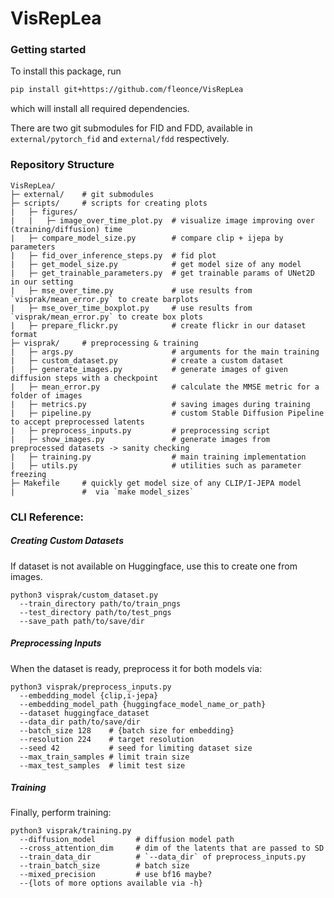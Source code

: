 # VisRepLea

### Getting started

To install this package, run
```bash
pip install git+https://github.com/fleonce/VisRepLea
```
which will install all required dependencies.

There are two git submodules for FID and FDD, available in `external/pytorch_fid` and `external/fdd` respectively.

### Repository Structure

```text
VisRepLea/
├─ external/    # git submodules
├─ scripts/     # scripts for creating plots
|   ├─ figures/
|   |   ├─ image_over_time_plot.py  # visualize image improving over (training/diffusion) time
|   ├─ compare_model_size.py        # compare clip + ijepa by parameters
|   ├─ fid_over_inference_steps.py  # fid plot
|   ├─ get_model_size.py            # get model size of any model
|   ├─ get_trainable_parameters.py  # get trainable params of UNet2D in our setting
|   ├─ mse_over_time.py             # use results from `visprak/mean_error.py` to create barplots
|   ├─ mse_over_time_boxplot.py     # use results from `visprak/mean_error.py` to create box plots
|   ├─ prepare_flickr.py            # create flickr in our dataset format
├─ visprak/     # preprocessing & training
|   ├─ args.py                      # arguments for the main training
|   ├─ custom_dataset.py            # create a custom dataset
|   ├─ generate_images.py           # generate images of given diffusion steps with a checkpoint
|   ├─ mean_error.py                # calculate the MMSE metric for a folder of images
|   ├─ metrics.py                   # saving images during training
|   ├─ pipeline.py                  # custom Stable Diffusion Pipeline to accept preprocessed latents
|   ├─ preprocess_inputs.py         # preprocessing script
|   ├─ show_images.py               # generate images from preprocessed datasets -> sanity checking
|   ├─ training.py                  # main training implementation
|   ├─ utils.py                     # utilities such as parameter freezing
├─ Makefile     # quickly get model size of any CLIP/I-JEPA model
|               #  via `make model_sizes`
```

### CLI Reference:

##### Creating Custom Datasets

If dataset is not available on Huggingface, use this to create one from images.
```shell
python3 visprak/custom_dataset.py
  --train_directory path/to/train_pngs
  --test_directory path/to/test_pngs
  --save_path path/to/save/dir
```

##### Preprocessing Inputs

When the dataset is ready, preprocess it for both models via:
```shell
python3 visprak/preprocess_inputs.py
  --embedding_model {clip,i-jepa}
  --embedding_model_path {huggingface_model_name_or_path}
  --dataset huggingface_dataset
  --data_dir path/to/save/dir
  --batch_size 128    # {batch size for embedding}
  --resolution 224    # target resolution
  --seed 42           # seed for limiting dataset size
  --max_train_samples # limit train size
  --max_test_samples  # limit test size
```

##### Training

Finally, perform training:
```shell
python3 visprak/training.py
  --diffusion_model         # diffusion model path
  --cross_attention_dim     # dim of the latents that are passed to SD
  --train_data_dir          # `--data_dir` of preprocess_inputs.py
  --train_batch_size        # batch size
  --mixed_precision         # use bf16 maybe?
  --{lots of more options available via -h}
```
